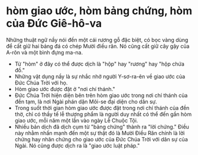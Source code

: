 # hòm giao ước, hòm bảng chứng, hòm của Đức Giê-hô-va

Những thuật ngữ nầy nói đến một cái rương gỗ đặc biệt, có bọc vàng dùng để cất giữ hai bảng đá có chép Mười điều răn. Nó cũng cất giữ cây gậy của A-rôn và một bình đựng ma-na.
- Từ "hòm" ở đây có thể được dịch là "hộp" hay "rương" hay "hộp chứa đồ."
- Những vật dụng nầy là sự nhắc nhở người Y-sơ-ra-ên về giao ước của Đức Chúa Trời với họ.
- Hòm giao ước được đặt ở "nơi chí thánh."
- Đức Chúa Trời hiện diện bên trên hòm giao ước trong nơi chí thánh của đền tạm, là nơi Ngài phán dặn Môi-se đại diện cho dân sự.
- Trong suốt thời gian hòm giao ước được đặt trong nơi chí thánh của đền thờ, chỉ có thầy tế lễ thượng phẩm là người duy nhất có thể đến gần hòm giao ước, mỗi năm một lần vào ngày Lễ Chuộc Tội.
- Nhiều bản dịch đã dịch cụm từ "bảng chứng" thành ra "lời chứng." Điều này nhằm nhấn mạnh đến một sự thật đó là Mười Điều Răn chính là lời chứng hay nhân chứng cho giao ước của Đức Chúa Trời với dân sự của Ngài. Nó cũng được dịch ra là "giao ước luật pháp."

